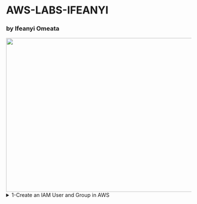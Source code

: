 # AWS-LABS-IFEANYI
### by Ifeanyi Omeata

<img src="https://github.com/user-attachments/assets/86d5c182-8292-40b4-ac6e-f7bd1d782460" width="720" height="420" />

<details>
  <summary> 1-Create an IAM User and Group in AWS</summary>
  <img src="https://github.com/user-attachments/assets/f6ef721f-2f2d-48eb-8ac7-7246ed0a6aec" width="200" height="200" />


  [VIDEO LINK](https://youtu.be/svUj_aHjNVk)
  - [ ] **Open IAM Console**  
    - [ ] **Go to the AWS Management Console.**
    - [ ] **Enter "IAM" in the search bar and go to the IAM console.**
    - [ ] **Notice the IAM service is global and doesn't require region selection.**

</details>
